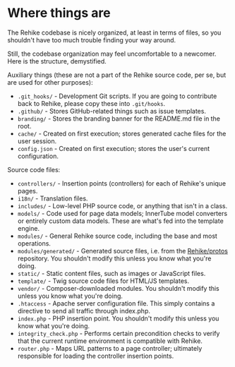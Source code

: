 # Where things are

The Rehike codebase is nicely organized, at least in terms of files, so you shouldn't have too much trouble finding your way around.

Still, the codebase organization may feel uncomfortable to a newcomer. Here is the structure, demystified.

Auxiliary things (these are not a part of the Rehike source code, per se, but are used for other purposes):

- `.git_hooks/` - Development Git scripts. If you are going to contribute back to Rehike, please copy these into `.git/hooks`.
- `.github/` - Stores GitHub-related things such as issue templates.
- `branding/` - Stores the branding banner for the README.md file in the root.
- `cache/` - Created on first execution; stores generated cache files for the user session.
- `config.json` - Created on first execution; stores the user's current configuration.

Source code files:

- `controllers/` - Insertion points (controllers) for each of Rehike's unique pages.
- `i18n/` - Translation files.
- `includes/` - Low-level PHP source code, or anything that isn't in a class.
- `models/` - Code used for page data models; InnerTube model converters or entirely custom data models. These are what's fed into the template engine.
- `modules/` - General Rehike source code, including the base and most operations.
- `modules/generated/` - Generated source files, i.e. from the [Rehike/protos](//github.com/Rehike/protos) repository. You shouldn't modify this unless you know what you're doing.
- `static/` - Static content files, such as images or JavaScript files.
- `template/` - Twig source code files for HTML/JS templates.
- `vendor/` - Composer-downloaded modules. You shouldn't modify this unless you know what you're doing.
- `.htaccess` - Apache server configuration file. This simply contains a directive to send all traffic through index.php.
- `index.php` - PHP insertion point. You shouldn't modify this unless you know what you're doing.
- `integrity_check.php` - Performs certain precondition checks to verify that the current runtime environment is compatible with Rehike.
- `router.php` - Maps URL patterns to a page controller; ultimately responsible for loading the controller insertion points.